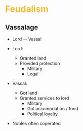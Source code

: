 # <span style="color:#fabd2f"> Feudalism

## Vassalage
- Lord -- Vassal

- Lord:
  - Granted land
  - Provided protection
    - Military
    - Legal
- Vassal:
  - Got land
  - Granted services to lord
    - Military
    - Got accomodation / food
    - Political loyalty
- Nobles often coperated 